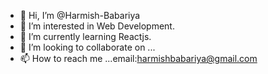 - 👋 Hi, I’m @Harmish-Babariya
- 👀 I’m interested in Web Development.
- 🌱 I’m currently learning Reactjs.
- 💞️ I’m looking to collaborate on ...
- 📫 How to reach me ...email:harmishbabariya@gmail.com

<!---
Harmish-Babariya/Harmish-Babariya is a ✨ special ✨ repository because its `README.md` (this file) appears on your GitHub profile.
You can click the Preview link to take a look at your changes.
--->
